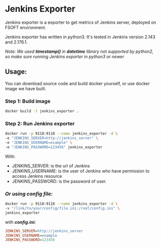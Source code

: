 # Jenkins Exporter

Jenkins exporter is a exporter to get metrics of Jenkins server, deployed on FSOFT environment.

Jenkins exporter has written in python3. It's tested in Jenkins version 2.143 and 2.176.1. 

*Note: We used **timestamp()** in **datetime** library not supported by python2, so make sure running Jenkins exporter in python3 or newer*

## Usage:

You can download source code and build docker yourself, or use docker image we have built.

### Step 1: Build image

```sh
docker build -t jenkins_exporter .
```

### Step 2: Run Jenkins exporter

```sh
docker run -p 9118:9118 --name jenkins_exporter -d \
-e "JENKINS_SERVER=http://jenkins_server" \
-e "JENKINS_USERNAME=example" \
-e "JENKINS_PASSWORD=123456" jenkins_exporter
```

With:

- JENKINS_SERVER: is the url of Jenkins
- JENKINS_USERNAME: is the user of Jenkins who have permission to access Jenkins resource
- JENKINS_PASSWORD: is the password of user.

### *Or using config file:*
```sh
docker run -p 9118:9118 --name jenkins_exporter -d \
-v "/link/to/your/config/file.ini:/root/config.ini" \
jenkins_exporter
```

with ***config.ini:***
```ini
JENKINS_SERVER=http://jenkins_server
JENKINS_USERNAME=example
JENKINS_PASSWORD=123456
```
